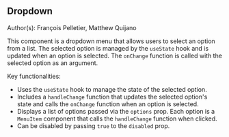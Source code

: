 ## Dropdown

Author(s): François Pelletier, Matthew Quijano

This component is a dropdown menu that allows users to select an option from a list. The selected option is managed by the `useState` hook and is updated when an option is selected. The `onChange` function is called with the selected option as an argument.

Key functionalities:

- Uses the `useState` hook to manage the state of the selected option.
- Includes a `handleChange` function that updates the selected option's state and calls the `onChange` function when an option is selected.
- Displays a list of options passed via the `options` prop. Each option is a `MenuItem` component that calls the `handleChange` function when clicked.
- Can be disabled by passing `true` to the `disabled` prop.
